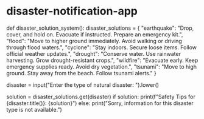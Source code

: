 # disaster-notification-app
def disaster_solution_system():
    disaster_solutions = {
        "earthquake": "Drop, cover, and hold on. Evacuate if instructed. Prepare an emergency kit.",
        "flood": "Move to higher ground immediately. Avoid walking or driving through flood waters.",
        "cyclone": "Stay indoors. Secure loose items. Follow official weather updates.",
        "drought": "Conserve water. Use rainwater harvesting. Grow drought-resistant crops.",
        "wildfire": "Evacuate early. Keep emergency supplies ready. Avoid dry vegetation.",
        "tsunami": "Move to high ground. Stay away from the beach. Follow tsunami alerts."
    }

  disaster = input("Enter the type of natural disaster: ").lower()

  solution = disaster_solutions.get(disaster)
    if solution:
        print(f"Safety Tips for {disaster.title()}: {solution}")
    else:
        print("Sorry, information for this disaster type is not available.")
